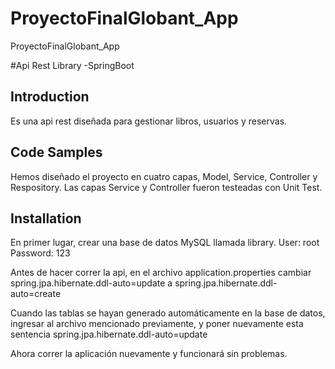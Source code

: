 # ProyectoFinalGlobant_App
ProyectoFinalGlobant_App

#Api Rest Library -SpringBoot

## Introduction

Es una api rest diseñada para gestionar libros, usuarios y reservas.

## Code Samples

Hemos diseñado el proyecto en cuatro capas, Model, Service, Controller y Respository.
Las capas Service y Controller fueron testeadas con Unit Test.

## Installation

En primer lugar, crear una base de datos MySQL llamada library.
User: root
Password: 123

Antes de hacer  correr la api, en el archivo application.properties 
cambiar spring.jpa.hibernate.ddl-auto=update a spring.jpa.hibernate.ddl-auto=create

Cuando las tablas se hayan generado automáticamente en la base de datos, ingresar al archivo mencionado previamente, y poner nuevamente esta sentencia spring.jpa.hibernate.ddl-auto=update

Ahora correr la aplicación nuevamente y funcionará sin problemas.

